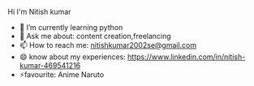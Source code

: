 Hi I'm Nitish kumar  
- 🌱 I’m currently learning python
- 💬 Ask me about:  content creation,freelancing
- 📫 How to reach me: nitishkumar2002se@gmail.com
- 😄 know about my experiences: https://www.linkedin.com/in/nitish-kumar-469541216 
- ⚡favourite: Anime Naruto

